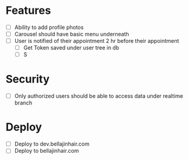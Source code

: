 # Features
- [ ] Ability to add profile photos
- [ ] Carousel should have basic menu underneath
- [ ] User is notified of their appointment 2 hr before their appointment
    - [ ] Get Token saved under user tree in db
    - [ ] S

# Security 
- [ ] Only authorized users should be able to access data under realtime branch

# Deploy
- [ ] Deploy to dev.bellajinhair.com
- [ ] Deploy to bellajinhair.com